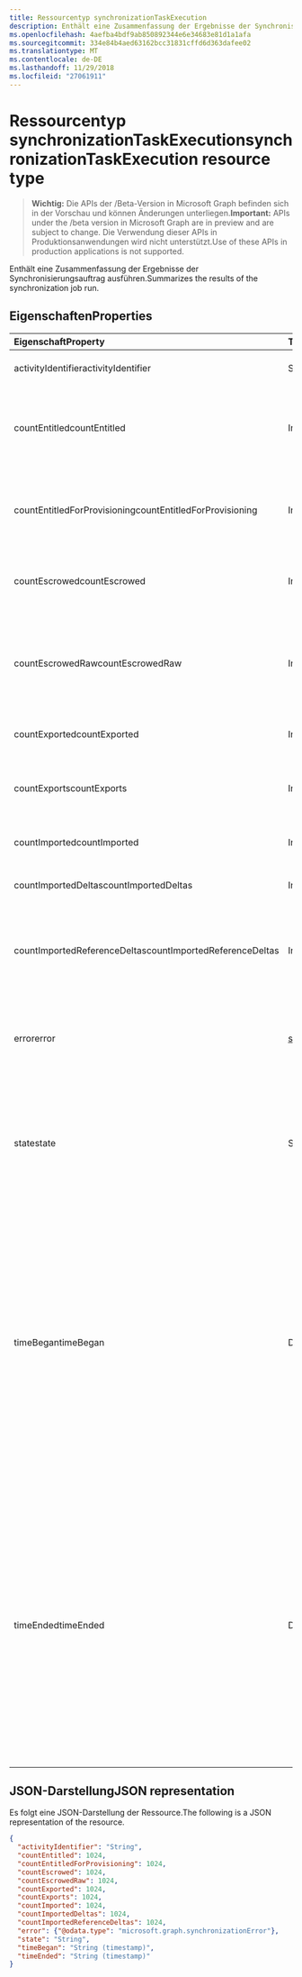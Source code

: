```yaml
---
title: Ressourcentyp synchronizationTaskExecution
description: Enthält eine Zusammenfassung der Ergebnisse der Synchronisierungsauftrag ausführen.
ms.openlocfilehash: 4aefba4bdf9ab850892344e6e34683e81d1a1afa
ms.sourcegitcommit: 334e84b4aed63162bcc31831cffd6d363dafee02
ms.translationtype: MT
ms.contentlocale: de-DE
ms.lasthandoff: 11/29/2018
ms.locfileid: "27061911"
---
```

# <a name="synchronizationtaskexecution-resource-type"></a><span data-ttu-id="ec60a-103">Ressourcentyp synchronizationTaskExecution</span><span class="sxs-lookup"><span data-stu-id="ec60a-103">synchronizationTaskExecution resource type</span></span>

> <span data-ttu-id="ec60a-104">**Wichtig:** Die APIs der /Beta-Version in Microsoft Graph befinden sich in der Vorschau und können Änderungen unterliegen.</span><span class="sxs-lookup"><span data-stu-id="ec60a-104">**Important:** APIs under the /beta version in Microsoft Graph are in preview and are subject to change.</span></span> <span data-ttu-id="ec60a-105">Die Verwendung dieser APIs in Produktionsanwendungen wird nicht unterstützt.</span><span class="sxs-lookup"><span data-stu-id="ec60a-105">Use of these APIs in production applications is not supported.</span></span>

<span data-ttu-id="ec60a-106">Enthält eine Zusammenfassung der Ergebnisse der Synchronisierungsauftrag ausführen.</span><span class="sxs-lookup"><span data-stu-id="ec60a-106">Summarizes the results of the synchronization job run.</span></span>

## <a name="properties"></a><span data-ttu-id="ec60a-107">Eigenschaften</span><span class="sxs-lookup"><span data-stu-id="ec60a-107">Properties</span></span>
| <span data-ttu-id="ec60a-108">Eigenschaft</span><span class="sxs-lookup"><span data-stu-id="ec60a-108">Property</span></span>     | <span data-ttu-id="ec60a-109">Typ</span><span class="sxs-lookup"><span data-stu-id="ec60a-109">Type</span></span>   |<span data-ttu-id="ec60a-110">Beschreibung</span><span class="sxs-lookup"><span data-stu-id="ec60a-110">Description</span></span>|
|:---------------|:--------|:----------|
|<span data-ttu-id="ec60a-111">activityIdentifier</span><span class="sxs-lookup"><span data-stu-id="ec60a-111">activityIdentifier</span></span>           |<span data-ttu-id="ec60a-112">String</span><span class="sxs-lookup"><span data-stu-id="ec60a-112">String</span></span> |<span data-ttu-id="ec60a-113">Bezeichner des Auftrags ausgeführt.</span><span class="sxs-lookup"><span data-stu-id="ec60a-113">Identifier of the job run.</span></span>|
|<span data-ttu-id="ec60a-114">countEntitled</span><span class="sxs-lookup"><span data-stu-id="ec60a-114">countEntitled</span></span>                |<span data-ttu-id="ec60a-115">Int64</span><span class="sxs-lookup"><span data-stu-id="ec60a-115">Int64</span></span>  |<span data-ttu-id="ec60a-116">Anzahl der verarbeiteten Einträge, die für diese Anwendung zugewiesen wurden.</span><span class="sxs-lookup"><span data-stu-id="ec60a-116">Count of processed entries that were assigned for this application.</span></span>|
|<span data-ttu-id="ec60a-117">countEntitledForProvisioning</span><span class="sxs-lookup"><span data-stu-id="ec60a-117">countEntitledForProvisioning</span></span> |<span data-ttu-id="ec60a-118">Int64</span><span class="sxs-lookup"><span data-stu-id="ec60a-118">Int64</span></span>  |<span data-ttu-id="ec60a-119">Anzahl der verarbeiteten Einträge, die für die Bereitstellung zugewiesen wurden.</span><span class="sxs-lookup"><span data-stu-id="ec60a-119">Count of processed entries that were assigned for provisioning.</span></span>|
|<span data-ttu-id="ec60a-120">countEscrowed</span><span class="sxs-lookup"><span data-stu-id="ec60a-120">countEscrowed</span></span>                |<span data-ttu-id="ec60a-121">Int64</span><span class="sxs-lookup"><span data-stu-id="ec60a-121">Int64</span></span>  |<span data-ttu-id="ec60a-122">Anzahl der Einträge, die escrowed (Fehler) waren.</span><span class="sxs-lookup"><span data-stu-id="ec60a-122">Count of entries that were escrowed (errors).</span></span>|
|<span data-ttu-id="ec60a-123">countEscrowedRaw</span><span class="sxs-lookup"><span data-stu-id="ec60a-123">countEscrowedRaw</span></span>             |<span data-ttu-id="ec60a-124">Int64</span><span class="sxs-lookup"><span data-stu-id="ec60a-124">Int64</span></span>  |<span data-ttu-id="ec60a-125">Anzahl der Einträge, die vom System generierte Artikel mit Treuhandservice einschließlich escrowed wurden.</span><span class="sxs-lookup"><span data-stu-id="ec60a-125">Count of entries that were escrowed, including system-generated escrows.</span></span>|
|<span data-ttu-id="ec60a-126">countExported</span><span class="sxs-lookup"><span data-stu-id="ec60a-126">countExported</span></span>                |<span data-ttu-id="ec60a-127">Int64</span><span class="sxs-lookup"><span data-stu-id="ec60a-127">Int64</span></span>  |<span data-ttu-id="ec60a-128">Anzahl der exportierten Posten.</span><span class="sxs-lookup"><span data-stu-id="ec60a-128">Count of exported entries.</span></span>|
|<span data-ttu-id="ec60a-129">countExports</span><span class="sxs-lookup"><span data-stu-id="ec60a-129">countExports</span></span>                 |<span data-ttu-id="ec60a-130">Int64</span><span class="sxs-lookup"><span data-stu-id="ec60a-130">Int64</span></span>  |<span data-ttu-id="ec60a-131">Anzahl der Einträge, die erwartet wurden, exportiert werden sollen.</span><span class="sxs-lookup"><span data-stu-id="ec60a-131">Count of entries that were expected to be exported.</span></span>|
|<span data-ttu-id="ec60a-132">countImported</span><span class="sxs-lookup"><span data-stu-id="ec60a-132">countImported</span></span>                |<span data-ttu-id="ec60a-133">Int64</span><span class="sxs-lookup"><span data-stu-id="ec60a-133">Int64</span></span>  |<span data-ttu-id="ec60a-134">Anzahl der importierten Einträge.</span><span class="sxs-lookup"><span data-stu-id="ec60a-134">Count of imported entries.</span></span>|
|<span data-ttu-id="ec60a-135">countImportedDeltas</span><span class="sxs-lookup"><span data-stu-id="ec60a-135">countImportedDeltas</span></span>          |<span data-ttu-id="ec60a-136">Int64</span><span class="sxs-lookup"><span data-stu-id="ec60a-136">Int64</span></span>  |<span data-ttu-id="ec60a-137">Anzahl der importierten Delta-Änderungen.</span><span class="sxs-lookup"><span data-stu-id="ec60a-137">Count of imported delta-changes.</span></span>|
|<span data-ttu-id="ec60a-138">countImportedReferenceDeltas</span><span class="sxs-lookup"><span data-stu-id="ec60a-138">countImportedReferenceDeltas</span></span> |<span data-ttu-id="ec60a-139">Int64</span><span class="sxs-lookup"><span data-stu-id="ec60a-139">Int64</span></span>  |<span data-ttu-id="ec60a-140">Anzahl der importierten Delta-Änderungen, die Verweis ändert betreffen.</span><span class="sxs-lookup"><span data-stu-id="ec60a-140">Count of imported delta-changes pertaining to reference changes.</span></span>|
|<span data-ttu-id="ec60a-141">error</span><span class="sxs-lookup"><span data-stu-id="ec60a-141">error</span></span>                        |[<span data-ttu-id="ec60a-142">synchronizationError</span><span class="sxs-lookup"><span data-stu-id="ec60a-142">synchronizationError</span></span>](synchronization-synchronizationerror.md)|<span data-ttu-id="ec60a-143">Wenn ein Fehler aufgetreten ist, enthält ein **SynchronizationError** -Objekt mit Details.</span><span class="sxs-lookup"><span data-stu-id="ec60a-143">If an error was encountered, contains a **synchronizationError** object with details.</span></span>|
|<span data-ttu-id="ec60a-144">state</span><span class="sxs-lookup"><span data-stu-id="ec60a-144">state</span></span>                        |<span data-ttu-id="ec60a-145">String</span><span class="sxs-lookup"><span data-stu-id="ec60a-145">String</span></span> |<span data-ttu-id="ec60a-146">Zusammenfassen das Ergebnis dieser Ausführung von Code.</span><span class="sxs-lookup"><span data-stu-id="ec60a-146">Code summarizing the result of this run.</span></span> <span data-ttu-id="ec60a-147">Mögliche Werte sind: `Succeeded`, `Failed` und `EntryLevelErrors`.</span><span class="sxs-lookup"><span data-stu-id="ec60a-147">Possible values are: `Succeeded`, `Failed`, `EntryLevelErrors`.</span></span>|
|<span data-ttu-id="ec60a-148">timeBegan</span><span class="sxs-lookup"><span data-stu-id="ec60a-148">timeBegan</span></span>                    |<span data-ttu-id="ec60a-149">DateTimeOffset</span><span class="sxs-lookup"><span data-stu-id="ec60a-149">DateTimeOffset</span></span>|<span data-ttu-id="ec60a-150">Uhrzeit diesen Auftrag Ausführung begonnen hat.</span><span class="sxs-lookup"><span data-stu-id="ec60a-150">Time when this job run began.</span></span> <span data-ttu-id="ec60a-151">Der Timestamp-Typ stellt die Datums- und Uhrzeitinformationen mithilfe des ISO 8601-Formats dar und wird immer in UTC-Zeit angegeben.</span><span class="sxs-lookup"><span data-stu-id="ec60a-151">The Timestamp type represents date and time information using ISO 8601 format and is always in UTC time.</span></span> <span data-ttu-id="ec60a-152">Mitternacht UTC-Zeit am 1. Januar 2014 würde z. B. wie folgt aussehen: `'2014-01-01T00:00:00Z'`.</span><span class="sxs-lookup"><span data-stu-id="ec60a-152">For example, midnight UTC on Jan 1, 2014 would look like this: `'2014-01-01T00:00:00Z'`.</span></span>|
|<span data-ttu-id="ec60a-153">timeEnded</span><span class="sxs-lookup"><span data-stu-id="ec60a-153">timeEnded</span></span>                    |<span data-ttu-id="ec60a-154">DateTimeOffset</span><span class="sxs-lookup"><span data-stu-id="ec60a-154">DateTimeOffset</span></span>|<span data-ttu-id="ec60a-155">Zeitpunkt der Ausführung dieser Auftrag beendet wurde.</span><span class="sxs-lookup"><span data-stu-id="ec60a-155">Time when this job run ended.</span></span> <span data-ttu-id="ec60a-156">Der Timestamp-Typ stellt die Datums- und Uhrzeitinformationen mithilfe des ISO 8601-Formats dar und wird immer in UTC-Zeit angegeben.</span><span class="sxs-lookup"><span data-stu-id="ec60a-156">The Timestamp type represents date and time information using ISO 8601 format and is always in UTC time.</span></span> <span data-ttu-id="ec60a-157">Mitternacht UTC-Zeit am 1. Januar 2014 würde z. B. wie folgt aussehen: `'2014-01-01T00:00:00Z'`.</span><span class="sxs-lookup"><span data-stu-id="ec60a-157">For example, midnight UTC on Jan 1, 2014 would look like this: `'2014-01-01T00:00:00Z'`.</span></span>|

## <a name="json-representation"></a><span data-ttu-id="ec60a-158">JSON-Darstellung</span><span class="sxs-lookup"><span data-stu-id="ec60a-158">JSON representation</span></span>

<span data-ttu-id="ec60a-159">Es folgt eine JSON-Darstellung der Ressource.</span><span class="sxs-lookup"><span data-stu-id="ec60a-159">The following is a JSON representation of the resource.</span></span>

<!-- {
  "blockType": "resource",
  "optionalProperties": [

  ],
  "@odata.type": "microsoft.graph.synchronizationTaskExecution"
}-->

```json
{
  "activityIdentifier": "String",
  "countEntitled": 1024,
  "countEntitledForProvisioning": 1024,
  "countEscrowed": 1024,
  "countEscrowedRaw": 1024,
  "countExported": 1024,
  "countExports": 1024,
  "countImported": 1024,
  "countImportedDeltas": 1024,
  "countImportedReferenceDeltas": 1024,
  "error": {"@odata.type": "microsoft.graph.synchronizationError"},
  "state": "String",
  "timeBegan": "String (timestamp)",
  "timeEnded": "String (timestamp)"
}

```

<!-- uuid: 8fcb5dbc-d5aa-4681-8e31-b001d5168d79
2015-10-25 14:57:30 UTC -->
<!-- {
  "type": "#page.annotation",
  "description": "synchronizationTaskExecution resource",
  "keywords": "",
  "section": "documentation",
  "tocPath": ""
}-->